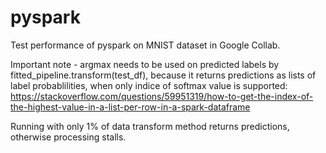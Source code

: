 # pyspark
Test performance of pyspark on MNIST dataset in Google Collab.

Important note - argmax needs to be used on predicted labels by fitted_pipeline.transform(test_df), because it returns predictions as lists of label probablilities, when only indice of softmax value is supported:
https://stackoverflow.com/questions/59951319/how-to-get-the-index-of-the-highest-value-in-a-list-per-row-in-a-spark-dataframe

Running with only 1% of data transform method returns predictions, otherwise processing stalls.
